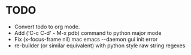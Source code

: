 # TODO
  * Convert todo to org mode.
  * Add ('C-c C-d' - M-x pdb) command to python major mode
  * Fix (x-focus-frame nil) mac emacs --daemon gui init error
  * re-builder (or similar equivalent) with python style raw string regexes
